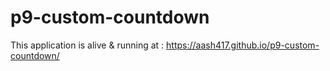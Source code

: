 # p9-custom-countdown
This application is alive & running at : https://aash417.github.io/p9-custom-countdown/

